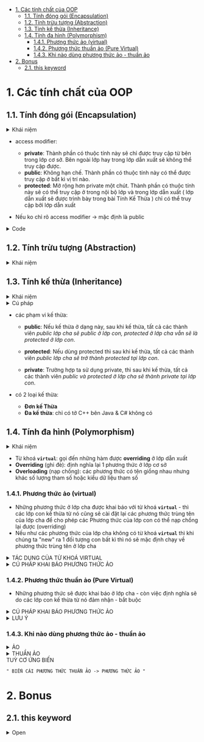 - [1. Các tính chất của OOP](#1-các-tính-chất-của-oop)
  - [1.1. Tính đóng gói (Encapsulation)](#11-tính-đóng-gói-encapsulation)
  - [1.2. Tính trừu tượng (Abstraction)](#12-tính-trừu-tượng-abstraction)
  - [1.3. Tính kế thừa (Inheritance)](#13-tính-kế-thừa-inheritance)
  - [1.4. Tính đa hình (Polymorphism)](#14-tính-đa-hình-polymorphism)
    - [1.4.1. Phương thức ảo (virtual)](#141-phương-thức-ảo-virtual)
    - [1.4.2. Phương thức thuần ảo (Pure Virtual)](#142-phương-thức-thuần-ảo-pure-virtual)
    - [1.4.3. Khi nào dùng phương thức ảo - thuần ảo](#143-khi-nào-dùng-phương-thức-ảo---thuần-ảo)
- [2. Bonus](#2-bonus)
  - [2.1. this keyword](#21-this-keyword)

# 1. Các tính chất của OOP
## 1.1. Tính đóng gói (Encapsulation)

<details>
<summary> Khái niệm </summary>

- Tính đóng gói cho phép che giấu thông tin và những tính chất xử lý bên trong của đối tượng. Các đối tượng khác không thể tác động trực tiếp đến dữ liệu bên trong và làm thay đổi trạng thái của đối tượng mà bắt buộc phải thông qua các phương thức công khai do đối tượng đó cung cấp.

- Tính chất này giúp tăng tính bảo mật cho đối tượng và tránh tình trạng dữ liệu bị hư hỏng ngoài ý muốn.

</details>

- access modifier:
    + **private**: Thành phần có thuộc tính này sẽ chỉ được truy cập từ bên trong lớp cơ sở.
Bên ngoài lớp hay trong lớp dẫn xuất sẽ không thể truy cập được.
    + **public**: Không hạn chế. Thành phần có thuộc tính này có thể được truy cập ở bất kì vị trí nào.
    + **protected**: Mở rộng hơn private một chút. Thành phần có thuộc tính này sẽ có thể truy cập ở trong nội bộ lớp 
và trong lớp dẫn xuất ( lớp dẫn xuất sẽ được trình bày trong bài Tính Kế Thừa ) chỉ có thể truy cập bởi lớp dẫn xuất

- Nếu ko chỉ rõ access modifier -> mặc định là public

<details>
<summary> Code </summary>

```cpp

class Workers
{
private:
    string fullName;
    int age;
    string sex;
    string address;
    string phone;

public:
    Workers();
    void input();
    void output();
    ~Workers();
};

```

</details>


## 1.2. Tính trừu tượng (Abstraction)

<details>
<summary> Khái niệm </summary>

- Tính trừu tượng giúp loại bỏ những thứ phức tạp, không cần thiết của đối tượng và chỉ tập trung vào những gì cốt lõi, quan trọng.
- Ví dụ: 
  - Quản lý nhân viên thì chỉ cần quan tâm đến những thông tin như:
    - Họ tên
    - Ngày sinh
    - Giới tính
    - …
  - Chứ không cần phải quản lý thêm thông tin về:
    - Chiều cao
    - Cân nặng
    - Sở thích
    - Màu da
    - …

</details>

## 1.3. Tính kế thừa (Inheritance)

<details>
<summary> Khái niệm </summary>

- Đây là tính chất được sử dụng khá nhiều. Tính kế thừa cho phép xây dựng một lớp mới (lớp Con), kế thừa và tái sử dụng các thuộc tính, phương thức dựa trên lớp cũ (lớp Cha) đã có trước đó.
- Các lớp Con kế thừa toàn bộ thành phần của lớp Cha và không cần phải định nghĩa lại. Lớp Con có thể mở rộng các thành phần kế thừa hoặc bổ sung những thành phần mới.
- Ví dụ:
  - Lớp Cha là smartphone, có các thuộc tính: màu sắc, bộ nhớ, hệ điều hành…
  - Các lớp Con là iPhone, Samsung, Oppo cũng có các thuộc tính: màu sắc, bộ nhớ, hệ điều hành…

</details>

<details>
<summary> Cú pháp </summary>

```
class <tên class con> : < access modifier> <tên class cha>
```

```cpp
class child : public parent
```
- ***Nếu không chỉ rõ access modifier thì mặc định là private***

</details>

- các phạm vi kế thừa:
  - **public**: Nếu kế thừa ở dạng này, sau khi kế thừa, tất cả các thành viên *public lớp cha sẽ public ở lớp con, protected ở lớp cha vẫn sẽ là protected ở lớp con*.

  - **protected**: Nếu dùng protected thì sau khi kế thừa, tất cả các thành viên *public lớp cha sẽ trở thành protected tại lớp con*.

  - **private**: Trường hợp ta sử dụng private, thì sau khi kế thừa, tất cả các thành viên *public và protected ở lớp cha sẽ thành private tại lớp con*.

- có 2 loại kế thừa:
  - **Đơn kế Thừa**  
  - **Đa kế thừa**: chỉ có tở C++ bên Java & C# không có 


## 1.4. Tính đa hình (Polymorphism)

<details>
<summary> Khái niệm </summary>

- Tính đa hình trong lập trình OOP cho phép các đối tượng khác nhau thực thi chức năng giống nhau theo những cách khác nhau.
- Ví dụ:
  - Ở lớp smartphone, mỗi một dòng máy đều kế thừa các thành phần của lớp cha nhưng iPhone chạy trên hệ điều hành iOS, còn Samsung lại chạy trên hệ điều hành Android.
  - Chó và mèo cùng nghe mệnh lệnh “kêu đi” từ người chủ. Chó sẽ “gâu gâu” còn mèo lại kêu “meo meo”.

</details>

- Từ khoá **`virtual`**: gọi đến những hàm được **overriding** ở lớp dẫn xuất
- **Overriding** (ghi đè): định nghĩa lại 1 phương thức ở lớp cơ sở
- **Overloading** (nạp chồng): các phương thức có tên giồng nhau nhưng khác số lượng tham số hoặc kiểu dữ liệu tham số


### 1.4.1. Phương thức ảo (virtual)
- Những phương thức ở lớp cha được khai báo với từ khoá **`virtual`** - thì các lớp con kế
thừa từ nó cũng sẽ cài đặt lại các phương thức trùng tên của lớp cha để cho phép các Phương
thức của lớp con có thể nạp chồng lại được (overriding)
- Nếu như các phương thức của lớp cha không có từ khoá **`virtual`** thì khi chúng ta "new" ra 
1 đối tượng con bất kì thì nó sẽ mặc định chạy về phương thức trùng tên ở lớp cha

<details>
<summary> TÁC DỤNG CỦA TỪ KHOÁ VIRTUAL </summary>

- Nếu như các phương thức của lớp cha có khai báo từ khoá virtual thì khi new ra 1 đối tượng
con nào đó bất kì thì khi đó nó sẽ chạy vào phương thức trùng tên của lớp con đó - nó cho
chúng ta gọi lại phương thức trùng tên của lớp con

</details>

<details>
<summary> CÚ PHÁP KHAI BÁO PHƯƠNG THỨC ẢO </summary>

```
virtual<kiểu dữ liệu><tên phương thức>(các tham số truyền vào nếu có);
```

```cpp
virtual void alert() // phương thức ảo
    {
        cout << "Hello word" << endl;
    }
```

</details>

### 1.4.2. Phương thức thuần ảo (Pure Virtual)
- Những phương thức sẽ được khai báo ở lớp cha - còn việc định nghĩa sẽ do các lớp con kế thừa từ nó đảm nhận - bắt buộc

<details>
<summary> CÚ PHÁP KHAI BÁO PHƯƠNG THỨC ẢO </summary>

```
virtual<kiểu dữ liệu><tên phương thức>(các tham số truyền vào nếu có)=0;
```

```cpp
virtual void calculate() = 0; // phương thức thuần ảo
```

</details>

<details>
<summary> LƯU Ý </summary>

- Nếu ở lớp cha có các khai báo phương thức thuần ảo - thì qui tắc các lớp con nào mà kế thừa lại từ lớp cha - thì các lớp con kế thừa từ lớp cha đó bắt buộc phải đi định nghĩa lại phương thưc thuần ảo của lớp cha đó - nếu lớp con mà không định nghĩa ==> `sẽ bị lỗi`

</details>


### 1.4.3. Khi nào dùng phương thức ảo - thuần ảo

<details>
<summary> ẢO </summary>

- Dùng khi ở lớp cha **có** thông tin gì để xử lí  

</details>

<details>
<summary> THUẦN ẢO </summary>

- Dùng khi ở lớp cha **không có** thông tin để xử lí

</details>
TUỲ CƠ ỨNG BIẾN

`" BIẾN CÁI PHƯƠNG THỨC THUẦN ẢO -> PHƯƠNG THỨC ẢO "`

# 2. Bonus

## 2.1. this keyword
<details>
<summary> Open </summary>

- Dùng this là để chương trình hiểu là ta đang gọi đến member của object chứ không phải là biến thamn số của hàm:
    - Nếu biến đó không tôn tại trong phương thức mà nó lại trùng với tên thuộc tính thì mặc nhiên nó sẽ hiểu đó là thuộc tính.
    - Nếu biến đó có khai báo trong phương thức thì ta sẽ hiểu đó là biến bình thường, không phải là thuộc tính.

</details>
